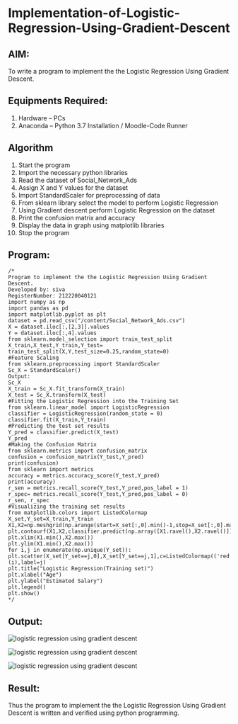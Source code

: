 # Implementation-of-Logistic-Regression-Using-Gradient-Descent

## AIM:
To write a program to implement the the Logistic Regression Using Gradient Descent.

## Equipments Required:
1. Hardware – PCs
2. Anaconda – Python 3.7 Installation / Moodle-Code Runner

## Algorithm
1. Start the program
2. Import the necessary python libraries
3. Read the dataset of Social_Network_Ads
4. Assign X and Y values for the dataset
5. Import StandardScaler for preprocessing of data
6. From sklearn library select the model to perform Logistic Regression
7. Using Gradient descent perform Logistic Regression on the dataset
8. Print the confusion matrix and accuracy
9. Display the data in graph using matplotlib libraries
10. Stop the program 

## Program:
```
/*
Program to implement the the Logistic Regression Using Gradient Descent.
Developed by: siva
RegisterNumber: 212220040121
import numpy as np
import pandas as pd
import matplotlib.pyplot as plt
dataset = pd.read_csv("/content/Social_Network_Ads.csv")
X = dataset.iloc[:,[2,3]].values
Y = dataset.iloc[:,4].values
from sklearn.model_selection import train_test_split
X_train,X_test,Y_train,Y_test= train_test_split(X,Y,test_size=0.25,random_state=0)
#Feature Scaling
from sklearn.preprocessing import StandardScaler
Sc_X = StandardScaler()
Output:
Sc_X
X_train = Sc_X.fit_transform(X_train)
X_test = Sc_X.transform(X_test)
#Fitting the Logistic Regression into the Training Set
from sklearn.linear_model import LogisticRegression
classifier = LogisticRegression(random_state = 0)
classifier.fit(X_train,Y_train)
#Predicting the test set results
Y_pred = classifier.predict(X_test)
Y_pred
#Making the Confusion Matrix
from sklearn.metrics import confusion_matrix
confusion = confusion_matrix(Y_test,Y_pred)
print(confusion)
from sklearn import metrics
accuracy = metrics.accuracy_score(Y_test,Y_pred)
print(accuracy)
r_sen = metrics.recall_score(Y_test,Y_pred,pos_label = 1)
r_spec= metrics.recall_score(Y_test,Y_pred,pos_label = 0)
r_sen, r_spec
#Visualizing the training set results
from matplotlib.colors import ListedColormap
X_set,Y_set=X_train,Y_train
X1,X2=np.meshgrid(np.arange(start=X_set[:,0].min()-1,stop=X_set[:,0].max()+1,step=0.01),np.a
plt.contourf(X1,X2,classifier.predict(np.array([X1.ravel(),X2.ravel()]).T).reshape(X1.shape)
plt.xlim(X1.min(),X2.max())
plt.ylim(X1.min(),X2.max())
for i,j in enumerate(np.unique(Y_set)):
plt.scatter(X_set[Y_set==j,0],X_set[Y_set==j,1],c=ListedColormap(('red','green'))
(i),label=j)
plt.title("Logistic Regression(Training set)")
plt.xlabel("Age")
plt.ylabel("Estimated Salary")
plt.legend()
plt.show()
*/
```

## Output:
![logistic regression using gradient descent](/images/cm.png)

![logistic regression using gradient descent](/images/accuracy.png)

![logistic regression using gradient descent](/images/scatterplot.png)


## Result:
Thus the program to implement the the Logistic Regression Using Gradient Descent is written and verified using python programming.

